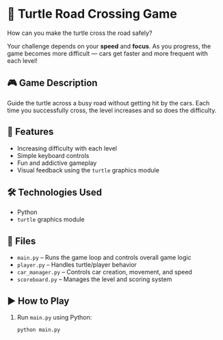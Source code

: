 # 🐢 Turtle Road Crossing Game

How can you make the turtle cross the road safely?

Your challenge depends on your **speed** and **focus**. As you progress, the game becomes more difficult — cars get faster and more frequent with each level!

## 🎮 Game Description

Guide the turtle across a busy road without getting hit by the cars. Each time you successfully cross, the level increases and so does the difficulty.

## 🚀 Features

- Increasing difficulty with each level
- Simple keyboard controls
- Fun and addictive gameplay
- Visual feedback using the `turtle` graphics module

## 🛠️ Technologies Used

- Python
- `turtle` graphics module

## 📂 Files

- `main.py` – Runs the game loop and controls overall game logic
- `player.py` – Handles turtle/player behavior
- `car_manager.py` – Controls car creation, movement, and speed
- `scoreboard.py` – Manages the level and scoring system

## ▶️ How to Play

1. Run `main.py` using Python:
   ```bash
   python main.py
